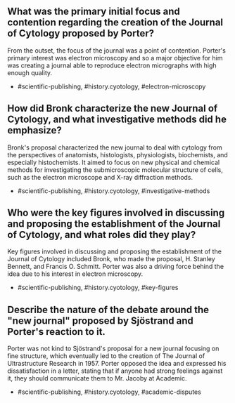 ## What was the primary initial focus and contention regarding the creation of the Journal of Cytology proposed by Porter?

From the outset, the focus of the journal was a point of contention. Porter's primary interest was electron microscopy and so a major objective for him was creating a journal able to reproduce electron micrographs with high enough quality.

- #scientific-publishing, #history.cyotology, #electron-microscopy 

## How did Bronk characterize the new Journal of Cytology, and what investigative methods did he emphasize?

Bronk's proposal characterized the new journal to deal with cytology from the perspectives of anatomists, histologists, physiologists, biochemists, and especially histochemists. It aimed to focus on new physical and chemical methods for investigating the submicroscopic molecular structure of cells, such as the electron microscope and X-ray diffraction methods.

- #scientific-publishing, #history.cyotology, #investigative-methods

## Who were the key figures involved in discussing and proposing the establishment of the Journal of Cytology, and what roles did they play?

Key figures involved in discussing and proposing the establishment of the Journal of Cytology included Bronk, who made the proposal, H. Stanley Bennett, and Francis O. Schmitt. Porter was also a driving force behind the idea due to his interest in electron microscopy.

- #scientific-publishing, #history.cyotology, #key-figures

## Describe the nature of the debate around the "new journal" proposed by Sjöstrand and Porter's reaction to it.

Porter was not kind to Sjöstrand's proposal for a new journal focusing on fine structure, which eventually led to the creation of The Journal of Ultrastructure Research in 1957. Porter opposed the idea and expressed his dissatisfaction in a letter, stating that if anyone had strong feelings against it, they should communicate them to Mr. Jacoby at Academic.

- #scientific-publishing, #history.cyotology, #academic-disputes